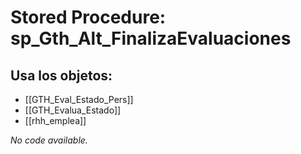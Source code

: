 # Stored Procedure: sp_Gth_Alt_FinalizaEvaluaciones

## Usa los objetos:
- [[GTH_Eval_Estado_Pers]]
- [[GTH_Evalua_Estado]]
- [[rhh_emplea]]

*No code available.*

